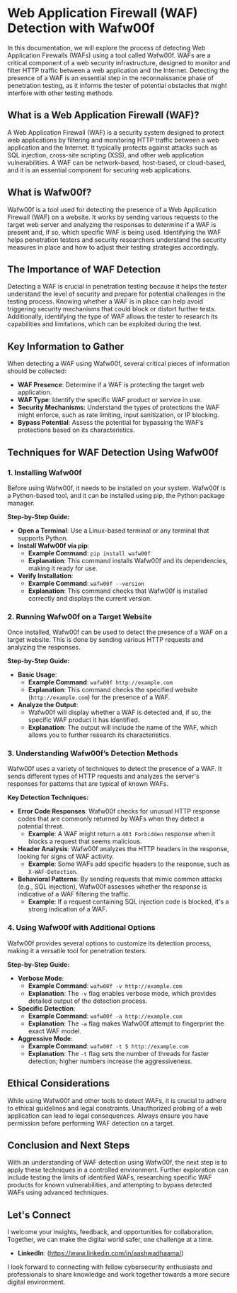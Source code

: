 # Web Application Firewall (WAF) Detection with Wafw00f

In this documentation, we will explore the process of detecting Web Application Firewalls (WAFs) using a tool called Wafw00f. WAFs are a critical component of a web security infrastructure, designed to monitor and filter HTTP traffic between a web application and the Internet. Detecting the presence of a WAF is an essential step in the reconnaissance phase of penetration testing, as it informs the tester of potential obstacles that might interfere with other testing methods.

## What is a Web Application Firewall (WAF)?

A Web Application Firewall (WAF) is a security system designed to protect web applications by filtering and monitoring HTTP traffic between a web application and the Internet. It typically protects against attacks such as SQL injection, cross-site scripting (XSS), and other web application vulnerabilities. A WAF can be network-based, host-based, or cloud-based, and it is an essential component for securing web applications.

## What is Wafw00f?

Wafw00f is a tool used for detecting the presence of a Web Application Firewall (WAF) on a website. It works by sending various requests to the target web server and analyzing the responses to determine if a WAF is present and, if so, which specific WAF is being used. Identifying the WAF helps penetration testers and security researchers understand the security measures in place and how to adjust their testing strategies accordingly.

## The Importance of WAF Detection

Detecting a WAF is crucial in penetration testing because it helps the tester understand the level of security and prepare for potential challenges in the testing process. Knowing whether a WAF is in place can help avoid triggering security mechanisms that could block or distort further tests. Additionally, identifying the type of WAF allows the tester to research its capabilities and limitations, which can be exploited during the test.

## Key Information to Gather

When detecting a WAF using Wafw00f, several critical pieces of information should be collected:

- **WAF Presence**: Determine if a WAF is protecting the target web application.
- **WAF Type**: Identify the specific WAF product or service in use.
- **Security Mechanisms**: Understand the types of protections the WAF might enforce, such as rate limiting, input sanitization, or IP blocking.
- **Bypass Potential**: Assess the potential for bypassing the WAF’s protections based on its characteristics.

## Techniques for WAF Detection Using Wafw00f

### 1. Installing Wafw00f

Before using Wafw00f, it needs to be installed on your system. Wafw00f is a Python-based tool, and it can be installed using pip, the Python package manager.

**Step-by-Step Guide:**

- **Open a Terminal**: Use a Linux-based terminal or any terminal that supports Python.
- **Install Wafw00f via pip**:
  - **Example Command**: `pip install wafw00f`
  - **Explanation**: This command installs Wafw00f and its dependencies, making it ready for use.
- **Verify Installation**:
  - **Example Command**: `wafw00f --version`
  - **Explanation**: This command checks that Wafw00f is installed correctly and displays the current version.

### 2. Running Wafw00f on a Target Website

Once installed, Wafw00f can be used to detect the presence of a WAF on a target website. This is done by sending various HTTP requests and analyzing the responses.

**Step-by-Step Guide:**

- **Basic Usage**:
  - **Example Command**: `wafw00f http://example.com`
  - **Explanation**: This command checks the specified website (`http://example.com`) for the presence of a WAF.
- **Analyze the Output**:
  - Wafw00f will display whether a WAF is detected and, if so, the specific WAF product it has identified.
  - **Explanation**: The output will include the name of the WAF, which allows you to further research its characteristics.

### 3. Understanding Wafw00f’s Detection Methods

Wafw00f uses a variety of techniques to detect the presence of a WAF. It sends different types of HTTP requests and analyzes the server's responses for patterns that are typical of known WAFs.

**Key Detection Techniques:**

- **Error Code Responses**: Wafw00f checks for unusual HTTP response codes that are commonly returned by WAFs when they detect a potential threat.
  - **Example**: A WAF might return a `403 Forbidden` response when it blocks a request that seems malicious.
- **Header Analysis**: Wafw00f analyzes the HTTP headers in the response, looking for signs of WAF activity.
  - **Example**: Some WAFs add specific headers to the response, such as `X-WAF-Detection`.
- **Behavioral Patterns**: By sending requests that mimic common attacks (e.g., SQL injection), Wafw00f assesses whether the response is indicative of a WAF filtering the traffic.
  - **Example**: If a request containing SQL injection code is blocked, it's a strong indication of a WAF.

### 4. Using Wafw00f with Additional Options

Wafw00f provides several options to customize its detection process, making it a versatile tool for penetration testers.

**Step-by-Step Guide:**

- **Verbose Mode**:
  - **Example Command**: `wafw00f -v http://example.com`
  - **Explanation**: The `-v` flag enables verbose mode, which provides detailed output of the detection process.
- **Specific Detection**:
  - **Example Command**: `wafw00f -a http://example.com`
  - **Explanation**: The `-a` flag makes Wafw00f attempt to fingerprint the exact WAF model.
- **Aggressive Mode**:
  - **Example Command**: `wafw00f -t 5 http://example.com`
  - **Explanation**: The `-t` flag sets the number of threads for faster detection; higher numbers increase the aggressiveness.

## Ethical Considerations

While using Wafw00f and other tools to detect WAFs, it is crucial to adhere to ethical guidelines and legal constraints. Unauthorized probing of a web application can lead to legal consequences. Always ensure you have permission before performing WAF detection on a target.

## Conclusion and Next Steps

With an understanding of WAF detection using Wafw00f, the next step is to apply these techniques in a controlled environment. Further exploration can include testing the limits of identified WAFs, researching specific WAF products for known vulnerabilities, and attempting to bypass detected WAFs using advanced techniques.

## Let's Connect

I welcome your insights, feedback, and opportunities for collaboration. Together, we can make the digital world safer, one challenge at a time.

- **LinkedIn**: (https://www.linkedin.com/in/aashwadhaama/)

I look forward to connecting with fellow cybersecurity enthusiasts and professionals to share knowledge and work together towards a more secure digital environment.
